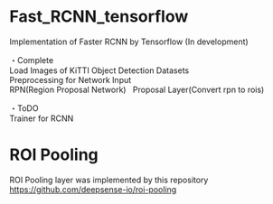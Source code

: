 # Fast_RCNN_tensorflow
Implementation of Faster RCNN by Tensorflow (In development)  

・Complete  
Load Images of KiTTI Object Detection Datasets  
Preprocessing for Network Input  
RPN(Region Proposal Network)  
Proposal Layer(Convert rpn to rois)  

・ToDO  
Trainer for RCNN  

# ROI Pooling
ROI Pooling layer was implemented by this repository  
https://github.com/deepsense-io/roi-pooling
